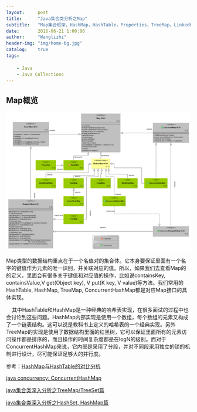 ```yaml
---
layout:     post
title:      "Java集合类分析之Map"
subtitle:   "Map集合框架，HashMap，HashTable，Properties，TreeMap，LinkedHashMap，WeakHashMap，ConcurrentHashMap，ConcurrentSkipListMap"
date:       2016-06-21 1:00:00
author:     "Wanglizhi"
header-img: "img/home-bg.jpg"
catalog:    true
tags:

    - Java
    - Java Collections
---
```


## Map概览

![](https://raw.githubusercontent.com/wanglizhi/wanglizhi.github.io/master/img/2016-06-22/Java-Collections_Map-API.jpg)

Map类型的数据结构重点在于一个名值对的集合体。它本身要保证里面有一个名字的键值作为元素的唯一识别，并关联对应的值。所以，如果我们去查看Map的的定义，里面会有很多关于键值和对应值的操作，比如说containsKey, containsValue,V get(Object key), V put(K key, V value)等方法。我们常用的HashTable, HashMap, TreeMap, ConcurrentHashMap都是对应Map接口的具体实现。

    其中HashTable和HashMap是一种经典的哈希表实现，在很多面试的过程中也会讨论到这些问题。HashMap内部实现是使用一个数组，每个数组的元素又构成了一个链表结构。这可以说是教科书上定义的哈希表的一个经典实现。另外TreeMap的实现是使用了数据结构里面的红黑树，它可以保证里面所有的元素访问操作都是排序的，而且操作的时间复杂度都是在logN的级别。而对于ConcurrentHashMap来说，它内部是采用了分段，并对不同段采用独立的锁的机制进行设计，尽可能保证足够大的并行度。











参考：[HashMap与HashTable的对比分析](http://shmilyaw-hotmail-com.iteye.com/blog/1934881)

[java concurrency: ConcurrentHashMap](http://shmilyaw-hotmail-com.iteye.com/blog/1721533)

[java集合类深入分析之TreeMap/TreeSet篇](http://shmilyaw-hotmail-com.iteye.com/blog/1836431)

[java集合类深入分析之HashSet, HashMap篇](http://shmilyaw-hotmail-com.iteye.com/blog/1700600)